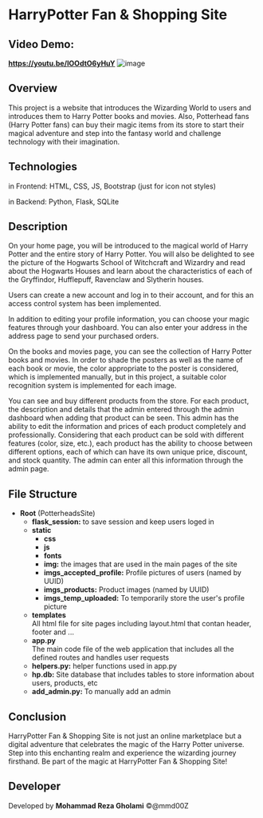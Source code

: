 # **HarryPotter Fan & Shopping Site**

## Video Demo:
**https://youtu.be/IOOdtO6yHuY**
![image](https://github.com/mmd00Z/CS50_FinalProject_PotterheadsSite/assets/94078617/112b1c65-ca32-4c39-a975-2de3c994cbe5)


## Overview
This project is a website that introduces the Wizarding World to users and introduces them to Harry Potter books and movies. Also, Potterhead fans (Harry Potter fans) can buy their magic items from its store to start their magical adventure and step into the fantasy world and challenge technology with their imagination.

## Technologies
in Frontend: HTML, CSS, JS, Bootstrap (just for icon not styles)

in Backend: Python, Flask, SQLite

## Description
On your home page, you will be introduced to the magical world of Harry Potter and the entire story of Harry Potter. You will also be delighted to see the picture of the Hogwarts School of Witchcraft and Wizardry and read about the Hogwarts Houses and learn about the characteristics of each of the Gryffindor, Hufflepuff, Ravenclaw and Slytherin houses.

Users can create a new account and log in to their account, and for this an access control system has been implemented.

In addition to editing your profile information, you can choose your magic features through your dashboard. You can also enter your address in the address page to send your purchased orders.

On the books and movies page, you can see the collection of Harry Potter books and movies.
In order to shade the posters as well as the name of each book or movie, the color appropriate to the poster is considered, which is implemented manually, but in this project, a suitable color recognition system is implemented for each image.

You can see and buy different products from the store. For each product, the description and details that the admin entered through the admin dashboard when adding that product can be seen. This admin has the ability to edit the information and prices of each product completely and professionally.
Considering that each product can be sold with different features (color, size, etc.), each product has the ability to choose between different options, each of which can have its own unique price, discount, and stock quantity. The admin can enter all this information through the admin page.


## File Structure
- **Root** (PotterheadsSite)
    - **flask_session:** to save session and keep users loged in
    - **static**
        - **css**
        - **js**
        - **fonts**
        - **img:** the images that are used in the main pages of the site
        - **imgs_accepted_profile:** Profile pictures of users (named by UUID)
        - **imgs_products:** Product images (named by UUID)
        - **imgs_temp_uploaded:** To temporarily store the user's profile picture
    - **templates** <br>
    All html file for site pages including layout.html that contan header, footer and ...
    - **app.py** <br>
    The main code file of the web application that includes all the defined routes and handles user requests
    - **helpers.py:** helper functions used in app.py
    - **hp.db:** Site database that includes tables to store information about users, products, etc
    - **add_admin.py:** To manually add an admin


## Conclusion
HarryPotter Fan & Shopping Site is not just an online marketplace but a digital adventure that celebrates the magic of the Harry Potter universe. Step into this enchanting realm and experience the wizarding journey firsthand. Be part of the magic at HarryPotter Fan & Shopping Site!

## Developer
Developed by **Mohammad Reza Gholami**
©@mmd00Z
